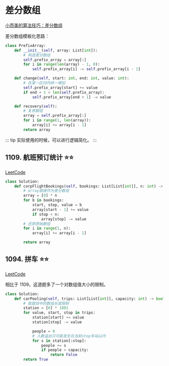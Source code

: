 # 差分数组

[小而美的算法技巧：差分数组](https://mp.weixin.qq.com/s/123QujqVn3--gyeZRhxR-A)

差分数组模板化思路：
```python
class PrefixArray:
    def __init__(self, array: List[int]):
        # 构造差分数组
        self.prefix_array = array[:]
        for i in range(len(array) - 1, 0):
            self.prefix_array[i] -= self.prefix_array[i - 1]

    def change(self, start: int, end: int, value: int):
        # 在某一区间内统一增加
        self.prefix_array[start] += value
        if end + 1 < len(self.prefix_array):
            self.prefix_array[end + 1] -= value

    def recovery(self):
        # 复原数组
        array = self.prefix_array[:]
        for i in range(1, len(array)):
            array[i] += array[i - 1]
        return array
```

::: tip
实际使用的时候，可以进行逻辑简化。
:::

## 1109. 航班预订统计 :star::star:

[LeetCode](https://leetcode-cn.com/problems/corporate-flight-bookings/)

```python
class Solution:
    def corpFlightBookings(self, bookings: List[List[int]], n: int) -> List[int]:
        # array直接作为差分数组
        array = [0] * n
        for b in bookings:
            start, stop, value = b
            array[start - 1] += value
            if stop < n:
                array[stop] -= value
        # 还原原始数组
        for i in range(1, n):
            array[i] += array[i - 1]

        return array
```

## 1094. 拼车 :star::star:

[LeetCode](https://leetcode-cn.com/problems/corporate-flight-bookings/)

相比于 1109，这道题多了一个对数组值大小的限制。

```python
class Solution:
    def carPooling(self, trips: List[List[int]], capacity: int) -> bool:
        # 取题目中的数组长度限制
        station = [0] * 1001
        for value, start, stop in trips:
            station[start] += value
            station[stop] -= value

            people = 0
            # 人数溢出只可能发生在当前stop车站以内
            for s in station[:stop]:
                people += s
                if people > capacity:
                    return False
        return True
```

